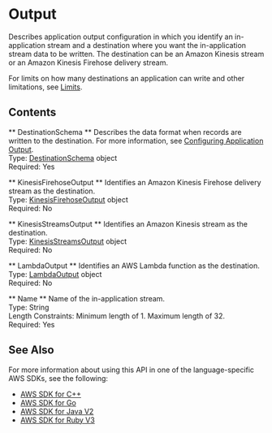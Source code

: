 # Output<a name="API_Output"></a>

 Describes application output configuration in which you identify an in\-application stream and a destination where you want the in\-application stream data to be written\. The destination can be an Amazon Kinesis stream or an Amazon Kinesis Firehose delivery stream\. 



For limits on how many destinations an application can write and other limitations, see [Limits](https://docs.aws.amazon.com/kinesisanalytics/latest/dev/limits.html)\. 

## Contents<a name="API_Output_Contents"></a>

 ** DestinationSchema **   <a name="analytics-Type-Output-DestinationSchema"></a>
Describes the data format when records are written to the destination\. For more information, see [Configuring Application Output](https://docs.aws.amazon.com/kinesisanalytics/latest/dev/how-it-works-output.html)\.  
Type: [DestinationSchema](API_DestinationSchema.md) object  
Required: Yes

 ** KinesisFirehoseOutput **   <a name="analytics-Type-Output-KinesisFirehoseOutput"></a>
Identifies an Amazon Kinesis Firehose delivery stream as the destination\.  
Type: [KinesisFirehoseOutput](API_KinesisFirehoseOutput.md) object  
Required: No

 ** KinesisStreamsOutput **   <a name="analytics-Type-Output-KinesisStreamsOutput"></a>
Identifies an Amazon Kinesis stream as the destination\.  
Type: [KinesisStreamsOutput](API_KinesisStreamsOutput.md) object  
Required: No

 ** LambdaOutput **   <a name="analytics-Type-Output-LambdaOutput"></a>
Identifies an AWS Lambda function as the destination\.  
Type: [LambdaOutput](API_LambdaOutput.md) object  
Required: No

 ** Name **   <a name="analytics-Type-Output-Name"></a>
Name of the in\-application stream\.  
Type: String  
Length Constraints: Minimum length of 1\. Maximum length of 32\.  
Required: Yes

## See Also<a name="API_Output_SeeAlso"></a>

For more information about using this API in one of the language\-specific AWS SDKs, see the following:
+  [AWS SDK for C\+\+](https://docs.aws.amazon.com/goto/SdkForCpp/kinesisanalytics-2015-08-14/Output) 
+  [AWS SDK for Go](https://docs.aws.amazon.com/goto/SdkForGoV1/kinesisanalytics-2015-08-14/Output) 
+  [AWS SDK for Java V2](https://docs.aws.amazon.com/goto/SdkForJavaV2/kinesisanalytics-2015-08-14/Output) 
+  [AWS SDK for Ruby V3](https://docs.aws.amazon.com/goto/SdkForRubyV3/kinesisanalytics-2015-08-14/Output) 